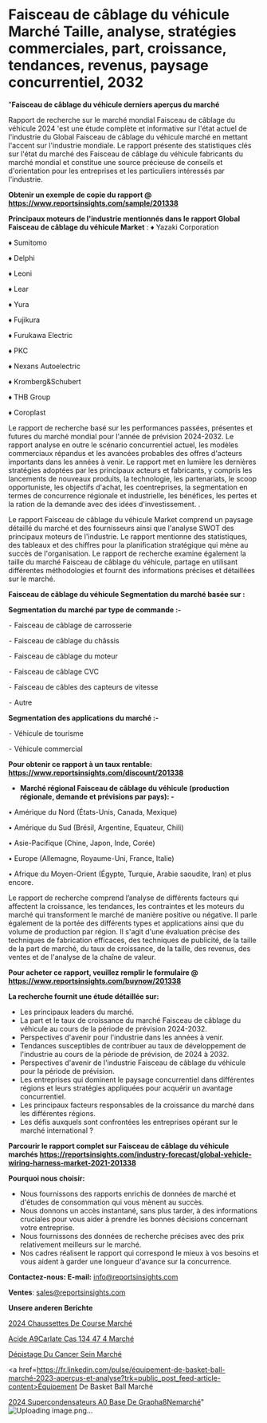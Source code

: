 # Faisceau de câblage du véhicule Marché Taille, analyse, stratégies commerciales, part, croissance, tendances, revenus, paysage concurrentiel, 2032

"<strong>Faisceau de câblage du véhicule derniers aperçus du marché</strong>

Rapport de recherche sur le marché mondial Faisceau de câblage du véhicule 2024 'est une étude complète et informative sur l'état actuel de l'industrie du Global Faisceau de câblage du véhicule marché en mettant l'accent sur l'industrie mondiale. Le rapport présente des statistiques clés sur l'état du marché des Faisceau de câblage du véhicule fabricants du marché mondial et constitue une source précieuse de conseils et d'orientation pour les entreprises et les particuliers intéressés par l'industrie.

<strong>Obtenir un exemple de copie du rapport @ <a href=https://www.reportsinsights.com/sample/201338>https://www.reportsinsights.com/sample/201338</a></strong>

<strong>Principaux moteurs de l'industrie mentionnés dans le rapport Global Faisceau de câblage du véhicule Market</strong> :
♦ Yazaki Corporation

♦ Sumitomo

♦ Delphi

♦ Leoni

♦ Lear

♦ Yura

♦ Fujikura

♦ Furukawa Electric

♦ PKC

♦ Nexans Autoelectric

♦ Kromberg&Schubert

♦ THB Group

♦ Coroplast

Le rapport de recherche basé sur les performances passées, présentes et futures du marché mondial pour l'année de prévision 2024-2032. Le rapport analyse en outre le scénario concurrentiel actuel, les modèles commerciaux répandus et les avancées probables des offres d'acteurs importants dans les années à venir. Le rapport met en lumière les dernières stratégies adoptées par les principaux acteurs et fabricants, y compris les lancements de nouveaux produits, la technologie, les partenariats, le scoop opportuniste, les objectifs d'achat, les coentreprises, la segmentation en termes de concurrence régionale et industrielle, les bénéfices, les pertes et la ration de la demande avec des idées d'investissement. .

Le rapport Faisceau de câblage du véhicule Market comprend un paysage détaillé du marché et des fournisseurs ainsi que l'analyse SWOT des principaux moteurs de l'industrie. Le rapport mentionne des statistiques, des tableaux et des chiffres pour la planification stratégique qui mène au succès de l'organisation. Le rapport de recherche examine également la taille du marché Faisceau de câblage du véhicule, partage en utilisant différentes méthodologies et fournit des informations précises et détaillées sur le marché.

<strong>Faisceau de câblage du véhicule Segmentation du marché basée sur :</strong>

<strong>Segmentation du marché par type de commande :-</strong>

⁃ Faisceau de câblage de carrosserie

⁃ Faisceau de câblage du châssis

⁃ Faisceau de câblage du moteur

⁃ Faisceau de câblage CVC

⁃ Faisceau de câbles des capteurs de vitesse

⁃ Autre

<strong>Segmentation des applications du marché :-</strong>

⁃ Véhicule de tourisme

⁃ Véhicule commercial

<strong>Pour obtenir ce rapport à un taux rentable: <a href=https://www.reportsinsights.com/discount/201338>https://www.reportsinsights.com/discount/201338</a></strong>
<ul>
  <li><strong>Marché régional Faisceau de câblage du véhicule (production régionale, demande et prévisions par pays): -</strong></li>
</ul>
• Amérique du Nord (États-Unis, Canada, Mexique)

• Amérique du Sud (Brésil, Argentine, Equateur, Chili)

• Asie-Pacifique (Chine, Japon, Inde, Corée)

• Europe (Allemagne, Royaume-Uni, France, Italie)

• Afrique du Moyen-Orient (Égypte, Turquie, Arabie saoudite, Iran) et plus encore.

Le rapport de recherche comprend l’analyse de différents facteurs qui affectent la croissance, les tendances, les contraintes et les moteurs du marché qui transforment le marché de manière positive ou négative. Il parle également de la portée des différents types et applications ainsi que du volume de production par région. Il s'agit d'une évaluation précise des techniques de fabrication efficaces, des techniques de publicité, de la taille de la part de marché, du taux de croissance, de la taille, des revenus, des ventes et de l'analyse de la chaîne de valeur.

<strong>Pour acheter ce rapport, veuillez remplir le formulaire @   <a href=https://www.reportsinsights.com/buynow/201338>https://www.reportsinsights.com/buynow/201338</a></strong>

<strong>La recherche fournit une étude détaillée sur:</strong>
<ul>
  <li>Les principaux leaders du marché.</li>
  <li>La part et le taux de croissance du marché Faisceau de câblage du véhicule au cours de la période de prévision 2024-2032.</li>
  <li>Perspectives d'avenir pour l'industrie dans les années à venir.</li>
  <li>Tendances susceptibles de contribuer au taux de développement de l'industrie au cours de la période de prévision, de 2024 à 2032.</li>
  <li>Perspectives d'avenir de l'industrie Faisceau de câblage du véhicule pour la période de prévision.</li>
  <li>Les entreprises qui dominent le paysage concurrentiel dans différentes régions et leurs stratégies appliquées pour acquérir un avantage concurrentiel.</li>
  <li>Les principaux facteurs responsables de la croissance du marché dans les différentes régions.</li>
  <li>Les défis auxquels sont confrontées les entreprises opérant sur le marché international ?</li>
</ul>

<strong>Parcourir le rapport complet sur Faisceau de câblage du véhicule marchés <a href=https://reportsinsights.com/industry-forecast/global-vehicle-wiring-harness-market-2021-201338>https://reportsinsights.com/industry-forecast/global-vehicle-wiring-harness-market-2021-201338</a></strong>

<strong>Pourquoi nous choisir:</strong>
<ul>
  <li>Nous fournissons des rapports enrichis de données de marché et d'études de consommation qui vous mènent au succès.</li>
  <li>Nous donnons un accès instantané, sans plus tarder, à des informations cruciales pour vous aider à prendre les bonnes décisions concernant votre entreprise.</li>
  <li>Nous fournissons des données de recherche précises avec des prix relativement meilleurs sur le marché.</li>
  <li>Nos cadres réalisent le rapport qui correspond le mieux à vos besoins et vous aident à garder une longueur d'avance sur la concurrence.</li>
</ul>
<strong>Contactez-nous:
</strong><strong>E-mail:</strong> <a href=mailto:info@reportsinsights.com>info@reportsinsights.com</a>

<strong>Ventes</strong>: <a href=mailto:sales@reportsinsights.com>sales@reportsinsights.com</a>

<strong>Unsere anderen Berichte</strong>

<a href=https://www.linkedin.com/pulse/2024-chaussettes-de-course-march%C3%A9-segmentation-omz7c/>2024 Chaussettes De Course Marché</a>

<a href=https://www.linkedin.com/pulse/acide-%C3%A9carlate-cas-134-47-4-march%C3%A9-2024-part-kpcmc/>Acide A9Carlate Cas 134 47 4 Marché</a>

<a href=https://www.linkedin.com/pulse/dépistage-du-cancer-sein-marché-analyse-des-applications-4fgmc/>Dépistage Du Cancer Sein Marché</a>

<a href=https://fr.linkedin.com/pulse/équipement-de-basket-ball-marché-2023-aperçus-et-analyse?trk=public_post_feed-article-content>Équipement De Basket Ball Marché</a>

<a href=https://www.linkedin.com/pulse/2024-supercondensateurs-%C3%A0-base-de-graph%C3%A8nemarch%C3%A9-ya5bf/>2024 Supercondensateurs A0 Base De Grapha8Nemarché</a>"
![Uploading image.png…]()
